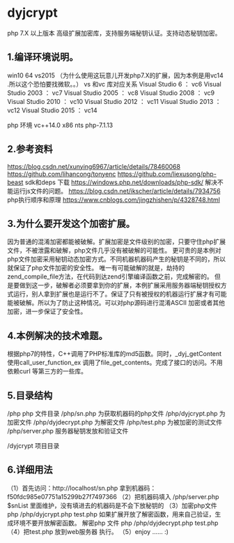 # dyjcrypt
php 7.X 以上版本 高级扩展加密库，支持服务端秘钥认证。支持动态秘钥加密。

1.编译环境说明。
-
win10 64 
vs2015 （为什么使用这玩意儿开发php7.X的扩展，因为本例是用vc14 .所以这个恐怕要找微软。。）
vs 和vc 库对应关系
Visual Studio 6 ： vc6 
Visual Studio 2003 ： vc7 
Visual Studio 2005 ： vc8 
Visual Studio 2008 ： vc9 
Visual Studio 2010 ： vc10 
Visual Studio 2012 ： vc11 
Visual Studio 2013 ： vc12 
Visual Studio 2015 ： vc14

php 环境
vc++14.0 x86 nts
php-7.1.13

2.参考资料
-
https://blog.csdn.net/xunying6967/article/details/78460068 
https://github.com/lihancong/tonyenc 
https://github.com/liexusong/php-beast 
sdk和deps 下载 
https://windows.php.net/downloads/php-sdk/
解决不能运行js文件的问题。
https://blog.csdn.net/ikscher/article/details/7934756
php执行顺序和原理
https://www.cnblogs.com/jingzhishen/p/4328748.html

3.为什么要开发这个加密扩展。
-
因为普通的混淆加密都能被破解。扩展加密是文件级别的加密，只要守住php扩展文件，不被泄露和破解，php文件几乎没有被破解的可能性。
更可贵的是本例对php文件加密采用秘钥动态加密方式。不同机器机器码产生的秘钥是不同的，所以就保证了php文件加密的安全性。
唯一有可能破解的就是，劫持的zend_compile_file方法，在代码到达zend引擎编译函数之前，完成解密的。 但是要做到这一步，破解者必须要拿到你的扩展，本例扩展采用服务器端秘钥授权方式运行，别人拿到扩展也是运行不了。保证了只有被授权的机器运行扩展才有可能能被破解。所以为了防止这种情况。可以对php源码进行混淆ASCII 加密或者其他加密，进一步保证了安全性。

4.本例解决的技术难题。
-
根据php7的特性，C++调用了PHP标准库的md5函数。同时，_dyj_getContent使用call_user_function_ex 调用了file_get_contents。完成了接口的访问。不用依赖curl 等第三方的一些库。

5.目录结构
-
/php php 文件目录
/php/sn.php 为获取机器码的php文件
/php/dyjcrypt.php 为加密文件
/php/dyjdecrypt.php 为解密文件
/php/test.php  为被加密的测试文件
/php/server.php 服务器秘钥发放和验证文件

/dyjcrypt 项目目录

6.详细用法
-
（1）首先访问：http://localhost/sn.php 拿到机器码：f50fdc985e07751a15299b27f7497366
（2）把机器码填入 /php/server.php $snList 里面维护，没有填进去的机器码是不会下放秘钥的
（3）加密php文件 php /php/dyjcrypt.php test.php 如果扩展开放了解密函数，用来自己验证，生成环境不要开放解密函数。
解密php 文件 php /php/dyjdecrypt.php test.php
（4）把test.php 放到web服务器 执行。
（5）enjoy ...... :)



